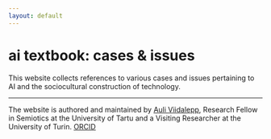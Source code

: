 ```yaml
---
layout: default
---
```


# ai textbook: cases & issues


This website collects references to various cases and issues pertaining to AI and the sociocultural construction of technology.

---
The website is authored and maintained by [Auli Viidalepp](https://auli.viidalepp.org), Research Fellow in Semiotics at the University of Tartu and a Visiting Researcher at the University of Turin. [ORCID](https://orcid.org/0000-0002-6206-5681)